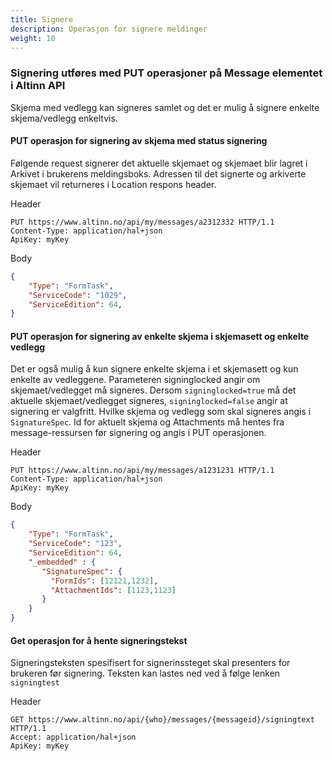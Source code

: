 ```yaml
---
title: Signere
description: Operasjon for signere meldinger
weight: 10
---
```


### Signering utføres med PUT operasjoner på Message elementet i Altinn API
Skjema med vedlegg kan signeres samlet og det er mulig å signere enkelte skjema/vedlegg enkeltvis.  

#### PUT operasjon for signering av skjema med status signering

Følgende request signerer det aktuelle skjemaet og skjemaet blir lagret i Arkivet i brukerens meldingsboks.
Adressen til det signerte og arkiverte skjemaet vil returneres i Location respons header.
 
Header
```HTTP
PUT https://www.altinn.no/api/my/messages/a2312332 HTTP/1.1
Content-Type: application/hal+json
ApiKey: myKey
```

Body
```JSON
{
    "Type": "FormTask",
    "ServiceCode": "1029",
    "ServiceEdition": 64,
}
```

#### PUT operasjon for signering av enkelte skjema i skjemasett og enkelte vedlegg
Det er også mulig å kun signere enkelte skjema i et skjemasett og kun enkelte av vedleggene.
Parameteren signinglocked angir om skjemaet/vedlegget må signeres.
Dersom `signinglocked=true` må det aktuelle skjemaet/vedlegget signeres, `signinglocked=false` angir at signering er valgfritt.
Hvilke skjema og vedlegg som skal signeres angis i `SignatureSpec`. Id for aktuelt skjema og Attachments må hentes fra message-ressursen
før signering og angis i PUT operasjonen.

Header
```HTTP
PUT https://www.altinn.no/api/my/messages/a1231231 HTTP/1.1
Content-Type: application/hal+json
ApiKey: myKey
```

Body 
```JSON
{
    "Type": "FormTask",
    "ServiceCode": "123",
    "ServiceEdition": 64,
    "_embedded" : {
       "SignatureSpec": {
         "FormIds": [12121,1232],
         "AttachmentIds": [1123,1123]
       }
    }
}
```

#### Get operasjon for å hente signeringstekst
Signeringsteksten spesifisert for signerinssteget skal presenters for brukeren før signering.
Teksten kan lastes ned ved å følge lenken `signingtest` 

Header
```HTTP
GET https://www.altinn.no/api/{who}/messages/{messageid}/signingtext HTTP/1.1
Accept: application/hal+json
ApiKey: myKey
```
